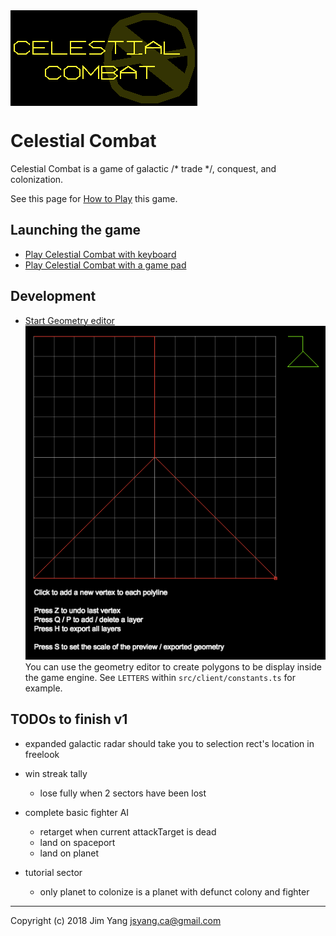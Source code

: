 <img src="how-to-play/title.png" align="center">

# Celestial Combat

Celestial Combat is a game of galactic /* trade */, conquest, and colonization. 

See this page for [How to Play](http://jsyang.ca/celestial/how-to-play) this game.

## Launching the game

- [Play Celestial Combat with keyboard](http://jsyang.ca/celestial)
- [Play Celestial Combat with a game pad](http://jsyang.ca/celestial?gamepad)

## Development

- [Start Geometry editor](http://jsyang.ca/celestial?editor)<br><img src="how-to-play/editor.png">
You can use the geometry editor to create polygons to be display inside the game engine.
See `LETTERS` within `src/client/constants.ts` for example. 

## TODOs to finish v1

- expanded galactic radar should take you to selection rect's location in freelook

- win streak tally
    - lose fully when 2 sectors have been lost

- complete basic fighter AI
    - retarget when current attackTarget is dead
    - land on spaceport
    - land on planet

- tutorial sector
    - only planet to colonize is a planet with defunct colony and fighter 

---

Copyright (c) 2018 Jim Yang <jsyang.ca@gmail.com>